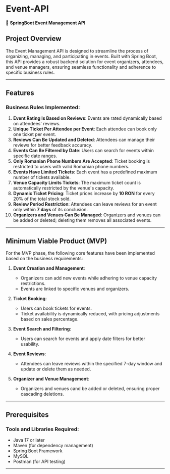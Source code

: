# Event-API   
🌱 **SpringBoot Event Management API**

## Project Overview  
The Event Management API is designed to streamline the process of organizing, managing, and participating in events. Built with Spring Boot, this API provides a robust backend solution for event organizers, attendees, and venue managers, ensuring seamless functionality and adherence to specific business rules.

---

## Features  
### Business Rules Implemented:
1. **Event Rating Is Based on Reviews**: Events are rated dynamically based on attendees' reviews.
2. **Unique Ticket Per Attendee per Event**: Each attendee can book only one ticket per event.
3. **Reviews Can Be Updated and Deleted**: Attendees can manage their reviews for better feedback accuracy.
4. **Events Can Be Filtered by Date**: Users can search for events within specific date ranges.
5. **Only Romanian Phone Numbers Are Accepted**: Ticket booking is restricted to users with valid Romanian phone numbers.
6. **Events Have Limited Tickets**: Each event has a predefined maximum number of tickets available.
7. **Venue Capacity Limits Tickets**: The maximum ticket count is automatically restricted by the venue's capacity.
8. **Dynamic Ticket Pricing**: Ticket prices increase by **10 RON** for every 20% of the total stock sold.
9. **Review Period Restriction**: Attendees can leave reviews for an event only within **7 days** of its conclusion.
10. **Organizers and Venues Can Be Managed**: Organizers and venues can be added or deleted; deleting them removes all associated events.

---

## Minimum Viable Product (MVP)
For the MVP phase, the following core features have been implemented based on the business requirements:

1. **Event Creation and Management**:
   - Organizers can add new events while adhering to venue capacity restrictions.
   - Events are linked to specific venues and organizers.

2. **Ticket Booking**:
   - Users can book tickets for events.
   - Ticket availability is dynamically reduced, with pricing adjustments based on sales percentage.

3. **Event Search and Filtering**:
   - Users can search for events and apply date filters for better usability.

4. **Event Reviews**:
   - Attendees can leave reviews within the specified 7-day window and update or delete them as needed.

5. **Organizer and Venue Management**:
   - Organizers and venues cand be added or deleted, ensuring proper cascading deletions.

---

## Prerequisites  
### Tools and Libraries Required:
- Java 17 or later
- Maven (for dependency management)
- Spring Boot Framework
- MySQL
- Postman (for API testing)

---
